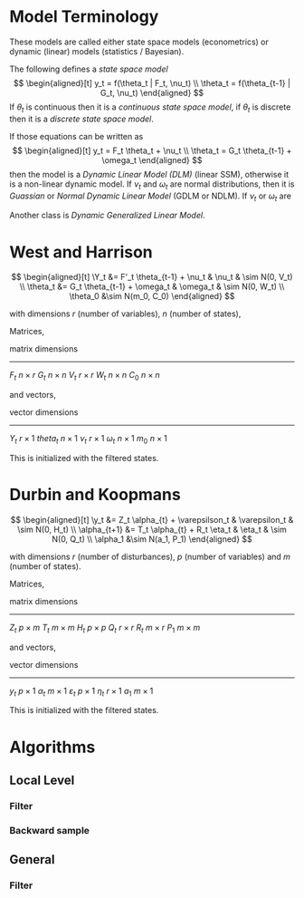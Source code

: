 # Model Terminology

These models are called either state space models (econometrics) or dynamic (linear) models (statistics / Bayesian).

The following defines a *state space model*
$$
\begin{aligned}[t]
y_t = f(\theta_t | F_t, \nu_t) \\
\theta_t = f(\theta_{t-1} | G_t, \nu_t)
\end{aligned}
$$
If $\theta_t$ is continuous then it is a *continuous state space model*,
if $\theta_t$ is discrete then it is a *discrete state space model*.

If those equations can be written as 
$$
\begin{aligned}[t]
y_t = F_t \theta_t + \nu_t \\
\theta_t = G_t \theta_{t-1} + \omega_t
\end{aligned}
$$
then the model is a *Dynamic Linear Model (DLM)* (linear SSM), otherwise it is a non-linear dynamic model.
If $\nu_t$ and $\omega_t$ are normal distributions, then it is 
*Guassian* or *Normal Dynamic Linear Model* (GDLM or NDLM).
If $\nu_t$ or $\omega_t$ are 

Another class is *Dynamic Generalized Linear Model*.

# West and Harrison

$$
\begin{aligned}[t]
\Y_t &= F'_t \theta_{t-1} + \nu_t & \nu_t & \sim N(0, V_t) \\
\theta_t &= G_t \theta_{t-1} + \omega_t & \omega_t & \sim N(0, W_t) \\
\theta_0 &\sim N(m_0, C_0)
\end{aligned}
$$

with dimensions $r$ (number of variables), $n$ (number of states),

Matrices, 

matrix        dimensions
------------- ------------
$F_t$         $n \times r$
$G_t$         $n \times n$
$V_t$         $r \times r$
$W_t$         $n \times n$
$C_0$         $n \times n$

and vectors,

vector        dimensions
------------- ------------
$Y_t$         $r \times 1$
$theta_t$     $n \times 1$
$\nu_t$       $r \times 1$
$\omega_t$    $n \times 1$
$m_0$         $n \times 1$

This is initialized with the filtered states.

# Durbin and Koopmans

$$
\begin{aligned}[t]
\y_t &= Z_t \alpha_{t} + \varepsilson_t & \varepsilon_t & \sim N(0, H_t) \\
\alpha_{t+1} &= T_t \alpha_{t} + R_t \eta_t & \eta_t & \sim N(0, Q_t) \\
\alpha_1 &\sim N(a_1, P_1)
\end{aligned}
$$

with dimensions $r$ (number of disturbances), $p$ (number of variables) and $m$ (number of states).

Matrices, 

matrix        dimensions
------------- ------------
$Z_t$         $p \times m$
$T_t$         $m \times m$
$H_t$         $p \times p$
$Q_t$         $r \times r$
$R_t$         $m \times r$
$P_1$         $m \times m$

and vectors,

vector          dimensions
-------------   ------------
$y_t$           $p \times 1$
$\alpha_t$      $m \times 1$
$\varepsilon_t$ $p \times 1$
$\eta_t$        $r \times 1$
$a_1$           $m \times 1$

This is initialized with the filtered states.

# Algorithms

## Local Level


### Filter

### Backward sample

## General

### Filter
